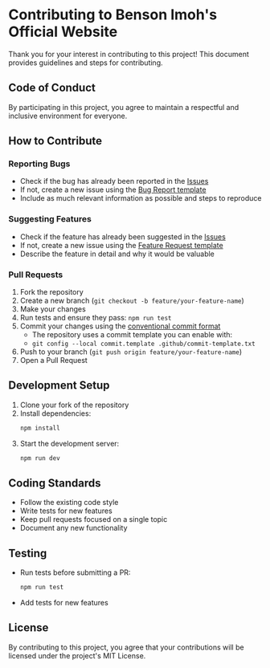 # Contributing to Benson Imoh's Official Website

Thank you for your interest in contributing to this project! This document provides guidelines and steps for contributing.

## Code of Conduct

By participating in this project, you agree to maintain a respectful and inclusive environment for everyone.

## How to Contribute

### Reporting Bugs

- Check if the bug has already been reported in the [Issues](https://github.com/stbensonimoh/official-website/issues)
- If not, create a new issue using the [Bug Report template](https://github.com/stbensonimoh/official-website/issues/new?template=bug_report.md)
- Include as much relevant information as possible and steps to reproduce

### Suggesting Features

- Check if the feature has already been suggested in the [Issues](https://github.com/stbensonimoh/official-website/issues)
- If not, create a new issue using the [Feature Request template](https://github.com/stbensonimoh/official-website/issues/new?template=feature_request.md)
- Describe the feature in detail and why it would be valuable

### Pull Requests

1. Fork the repository
2. Create a new branch (`git checkout -b feature/your-feature-name`)
3. Make your changes
4. Run tests and ensure they pass: `npm run test`
5. Commit your changes using the [conventional commit format](https://www.conventionalcommits.org/)
   - The repository uses a commit template you can enable with:
   - `git config --local commit.template .github/commit-template.txt`
6. Push to your branch (`git push origin feature/your-feature-name`)
7. Open a Pull Request

## Development Setup

1. Clone your fork of the repository
2. Install dependencies:
   ```bash
   npm install
   ```
3. Start the development server:
   ```bash
   npm run dev
   ```

## Coding Standards

- Follow the existing code style
- Write tests for new features
- Keep pull requests focused on a single topic
- Document any new functionality

## Testing

- Run tests before submitting a PR:
  ```bash
  npm run test
  ```
- Add tests for new features

## License

By contributing to this project, you agree that your contributions will be licensed under the project's MIT License.